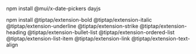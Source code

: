 npm install @mui/x-date-pickers dayjs

npm install @tiptap/extension-bold @tiptap/extension-italic @tiptap/extension-underline @tiptap/extension-strike @tiptap/extension-heading @tiptap/extension-bullet-list @tiptap/extension-ordered-list @tiptap/extension-list-item @tiptap/extension-link @tiptap/extension-text-align
